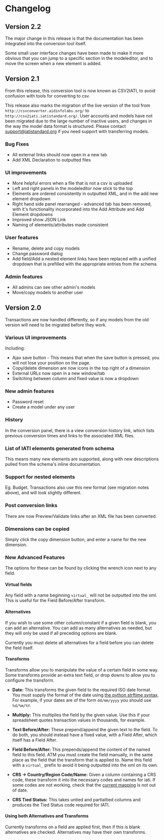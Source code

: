 # Changelog

## Version 2.2

The major change in this release is that the documentation has been integrated into the conversion tool itself.

Some small user interface changes have been made to make it more obvious that you can jump to a specific section in the modeleditor, and to move the screen when a new element is added.

## Version 2.1

From this release, this conversion tool is now known as CSV2IATI, to avoid confusion with tools for converting to csv.

This release also marks the migration of the live version of the tool from `http://csvconverter.aidinfolabs.org/` to `http://csv2iati.iatistandard.org/`. User accounts and models have not been migrated due to the large number of inactive users, and changes in the way the model data format is structured. Please contact support@iatistandard.org if you need support with transferring models.

### Bug Fixes

* All external links should now open in a new tab
* Add XML Declaration to outputted files

### UI improvements

* More helpful errors when a file that is not a csv is uploaded
* Left and right panels in the modeleditor now stick to the top
* Elements are ordered consistently in outputted XML, and in the add new element dropdown
* Right hand side panel rearranged - advanced tab has been removed, with it's functionality incorporated into the Add Attribute and Add Element dropdowns
* Improved show JSON Link
* Naming of elements/attributes made consistent

### User features 
* Rename, delete and copy models
* Change password dialog
* Add field/Add a nested element links have been replaced with a unified dropdown that is prefilled with the appropriate entries from the schema. 

### Admin features

* All admins can see other admin's models 
* Move/copy models to another user

## Version 2.0
Transactions are now handled differently, so if any models from the old version will need to be migrated before they work.

### Various UI improvements
Including:

* Ajax save button - This means that when the save button is pressed, you will not lose your position on the page.
* Copy/delete dimension are now icons in the top right of a dimension
* External URLs now open in a new window/tab
* Switching between column and fixed value is now a dropdown

### New admin features

* Password reset
* Create a model under any user

### History

In the conversion panel, there is a view conversion history link, which lists previous conversion times and links to the associated XML files.

### List of IATI elements generated from schema

This means many new elements are supported, along with new descriptions pulled from the schema's inline documentation.

### Support for nested elements

Eg. Budget. Transactions also use this new format (see migration notes above), and will look slightly different.

### Post conversion links

There are now Preview/Validate links after an XML file has been converted.

### Dimensions can be copied

Simply click the copy dimension button, and enter a name for the new dimension.

### New Advanced Features
The options for these can be found by clicking the wrench icon next to any field.

#### Virtual fields

Any field with a name beginning `virtual_` will not be outputted into the xml. This is useful for the Field Before/After transform.

#### Alternatives

If you wish to use some other column/constant if a given field is blank, you can add an alternative. You can add as many alternatives as needed, but they will only be used if all preceding options are blank.

Currently you must delete all alternatives for a field before you can delete the field itself.

#### Transforms

Transforms allow you to manipulate the value of a certain field in some way. Some transforms provide an extra text field, or drop downs to allow you to configure the transform.

* **Date:**
This transforms the given field to the required ISO date format. You must supply the format of the date using [the python strftime syntax](http://docs.python.org/2/library/datetime.html#strftime-strptime-behavior). For example, if your dates are of the form `dd/mm/yyyy` you should use `%d/%m/%Y`.

* **Multiply:**
This multiplies the field by the given value. Use this if your spreadsheet quotes transaction values in thousands, for example.

* **Text Before/After:**
These prepend/append the given text to the field. To do both, you should instead have a fixed value, with a Field After, which itself has a Field After.

* **Field Before/After:**
This prepends/append the content of the named field to this field.  ATM you must create the field manually, in the same place as the field that the transform that is applied to. Name this field with a `virtual_` prefix to avoid it being outputted into the xml on its own.

* **CRS -> Country/Region Code/Name:**
Given a column containing a CRS code, these transform it into the necessary codes and names for iati. If some codes are not working, check that the [current mapping](https://github.com/markbrough/CSV-IATI-Converter/blob/master/csviati/codes.py) is not out of date.

* **CRS Tied Status:**
This takes untied and partialtied columns and produces the Tied Status code required for IATI.

#### Using both Alternatives and Transforms

Currently transforms on a field are applied first, then if this is blank alternatives are checked. Alternatives may have their own transforms.


